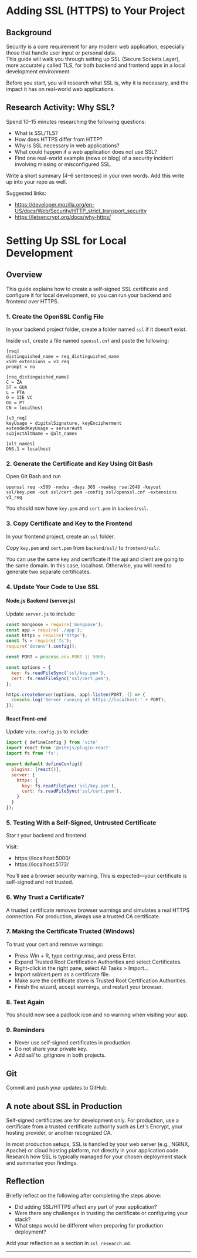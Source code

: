 # Adding SSL (HTTPS) to Your Project

## Background

Security is a core requirement for any modern web application, especially those that handle user input or personal data.  
This guide will walk you through setting up SSL (Secure Sockets Layer), more accurately called TLS, for both backend and frontend apps in a local development environment.

Before you start, you will research what SSL is, why it is necessary, and the impact it has on real-world web applications.

## Research Activity: Why SSL?

Spend 10–15 minutes researching the following questions:

- What is SSL/TLS?  
- How does HTTPS differ from HTTP?
- Why is SSL necessary in web applications?
- What could happen if a web application does not use SSL?
- Find one real-world example (news or blog) of a security incident involving missing or misconfigured SSL.

Write a short summary (4–6 sentences) in your own words. Add this write up into your repo as well.

Suggested links:
- https://developer.mozilla.org/en-US/docs/Web/Security/HTTP_strict_transport_security
- https://letsencrypt.org/docs/why-https/

# Setting Up SSL for Local Development

## Overview

This guide explains how to create a self-signed SSL certificate and configure it for local development, so you can run your backend and frontend over HTTPS.

### 1. Create the OpenSSL Config File

In your backend project folder, create a folder named `ssl` if it doesn’t exist.

Inside `ssl`, create a file named `openssl.cnf` and paste the following:
```
[req]
distinguished_name = req_distinguished_name
x509_extensions = v3_req
prompt = no

[req_distinguished_name]
C = ZA
ST = GUA
L = PTA
O = IIE VC
OU = PT
CN = localhost

[v3_req]
keyUsage = digitalSignature, keyEncipherment
extendedKeyUsage = serverAuth
subjectAltName = @alt_names

[alt_names]
DNS.1 = localhost
```

### 2. Generate the Certificate and Key Using Git Bash

Open Git Bash and run 
```
openssl req -x509 -nodes -days 365 -newkey rsa:2048 -keyout ssl/key.pem -out ssl/cert.pem -config ssl/openssl.cnf -extensions v3_req
```
You should now have `key.pem` and `cert.pem` in `backend/ssl`.

### 3. Copy Certificate and Key to the Frontend

In your frontend project, create an `ssl` folder.

Copy `key.pem` and `cert.pem` from `backend/ssl/` to `frontend/ssl/`.

You can use the same key and certificate if the api and client are going to the same domain. In this case, localhost. Otherwise, you will need to generate two separate certificates.

### 4. Update Your Code to Use SSL

#### Node.js Backend (server.js)

Update `server.js` to include:

```js
const mongoose = require('mongoose');
const app = require('./app');
const https = require('https');
const fs = require('fs');
require('dotenv').config();

const PORT = process.env.PORT || 5000;

const options = {
  key: fs.readFileSync('ssl/key.pem'),
  cert: fs.readFileSync('ssl/cert.pem'),
};

https.createServer(options, app).listen(PORT, () => {
  console.log('Server running at https://localhost:' + PORT);
});
```

#### React Front-end
Update `vite.config.js` to include:
```js
import { defineConfig } from 'vite'
import react from '@vitejs/plugin-react'
import fs from 'fs';

export default defineConfig({
  plugins: [react()],
  server: {
    https: {
      key: fs.readFileSync('ssl/key.pem'),
      cert: fs.readFileSync('ssl/cert.pem'),
    }
  }
});
```

### 5. Testing With a Self-Signed, Untrusted Certificate
Star
t your backend and frontend.

Visit:
- https://localhost:5000/
- https://localhost:5173/

You’ll see a browser security warning.
This is expected—your certificate is self-signed and not trusted.

### 6. Why Trust a Certificate?
A trusted certificate removes browser warnings and simulates a real HTTPS connection.
For production, always use a trusted CA certificate.

### 7. Making the Certificate Trusted (Windows)
To trust your cert and remove warnings:
- Press Win + R, type certmgr.msc, and press Enter.
- Expand Trusted Root Certification Authorities and select Certificates.
- Right-click in the right pane, select All Tasks > Import...
- Import ssl/cert.pem as a certificate file.
- Make sure the certificate store is Trusted Root Certification Authorities.
- Finish the wizard, accept warnings, and restart your browser.

### 8. Test Again
You should now see a padlock icon and no warning when visiting your app.

### 9. Reminders
- Never use self-signed certificates in production.
- Do not share your private key.
- Add ssl/ to .gitignore in both projects.

## Git
Commit and push your updates to GitHub.

## A note about SSL in Production

Self-signed certificates are for development only. For production, use a certificate from a trusted certificate authority such as Let's Encrypt, your hosting provider, or another recognized CA.

In most production setups, SSL is handled by your web server (e.g., NGINX, Apache) or cloud hosting platform, not directly in your application code.  
Research how SSL is typically managed for your chosen deployment stack and summarise your findings.



## Reflection

Briefly reflect on the following after completing the steps above:

- Did adding SSL/HTTPS affect any part of your application?
- Were there any challenges in trusting the certificate or configuring your stack?
- What steps would be different when preparing for production deployment?

Add your reflection as a section in `ssl_research.md`.

---
